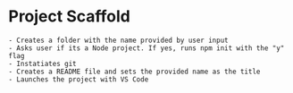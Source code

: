 # Project Scaffold

    - Creates a folder with the name provided by user input
    - Asks user if its a Node project. If yes, runs npm init with the "y" flag
    - Instatiates git
    - Creates a README file and sets the provided name as the title
    - Launches the project with VS Code